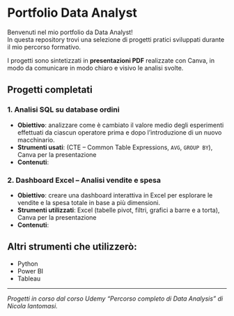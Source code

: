 # Portfolio Data Analyst
Benvenuti nel mio portfolio da Data Analyst!  
In questa repository trovi una selezione di progetti pratici sviluppati durante il mio percorso formativo.

I progetti sono sintetizzati in **presentazioni PDF** realizzate con Canva, in modo da comunicare in modo chiaro e visivo le analisi svolte.

## Progetti completati
### 1. Analisi SQL su database ordini
- **Obiettivo**: analizzare come è cambiato il valore medio degli esperimenti effettuati da ciascun operatore prima e dopo l’introduzione di un nuovo macchinario.
- **Strumenti usati**: (CTE – Common Table Expressions, `AVG`, `GROUP BY`), Canva per la presentazione
- **Contenuti**:

### 2. Dashboard Excel – Analisi vendite e spesa
- **Obiettivo**: creare una dashboard interattiva in Excel per esplorare le vendite e la spesa totale in base a più dimensioni.
- **Strumenti utilizzati**: Excel (tabelle pivot, filtri, grafici a barre e a torta), Canva per la presentazione
-  **Contenuti**:


## Altri strumenti che utilizzerò:
- Python
- Power BI
- Tableau

---

*Progetti in corso dal corso Udemy “Percorso completo di Data Analysis” di Nicola Iantomasi.*
